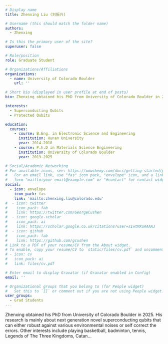 ```yaml
---
# Display name
title: Zhenxing Liu (刘振兴)

# Username (this should match the folder name)
authors:
  - Zhenxing

# Is this the primary user of the site?
superuser: false

# Role/position
role: Graduate Student

# Organizations/Affiliations
organizations:
  - name: University of Colorado Boulder
    url: ''

# Short bio (displayed in user profile at end of posts)
bio: Zhenxing obtained his PhD from University of Colorado Boulder in 2025.

interests:
  - Superconducting Qubits
  - Protected Qubits

education:
  courses:
    - course: B.Eng. in Electronic Science and Engineering
      institution: Hunan University
      year: 2014-2018
    - course: P.h.D in Materials Science Engineering
      institution: University of Colorado Boulder
      year: 2019-2025

# Social/Academic Networking
# For available icons, see: https://wowchemy.com/docs/getting-started/page-builder/#icons
#   For an email link, use "fas" icon pack, "envelope" icon, and a link in the
#   form "mailto:your-email@example.com" or "#contact" for contact widget.
social:
  - icon: envelope
    icon_pack: fas
    link: 'mailto:zhenxing.liu@colorado.edu'
#  - icon: twitter
#    icon_pack: fab
#    link: https://twitter.com/GeorgeCushen
#  - icon: google-scholar
#    icon_pack: ai
#    link: https://scholar.google.co.uk/citations?user=sIwtMXoAAAAJ
#  - icon: github
#    icon_pack: fab
#    link: https://github.com/gcushen
# Link to a PDF of your resume/CV from the About widget.
# To enable, copy your resume/CV to `static/files/cv.pdf` and uncomment the lines below.
# - icon: cv
#   icon_pack: ai
#   link: files/cv.pdf

# Enter email to display Gravatar (if Gravatar enabled in Config)
email: ''

# Organizational groups that you belong to (for People widget)
#   Set this to `[]` or comment out if you are not using People widget.
user_groups:
  - Grad Students
---
```


Zhenxing obtained his PhD from University of Colorado Boulder in 2025. His research is mainly about next generation novel superconducting qubits that can either robust against various environmental noises or self correct the errors. Other interests include playing basketball, badminton, tennis, Legends of The Three Kingdoms, Catan...

